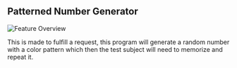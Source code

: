 ## Patterned Number Generator

![Feature Overview](images/my%20image.png)

This is made to fulfill a request, this program will generate a random number with a color pattern which then the test subject will need to memorize and repeat it.
